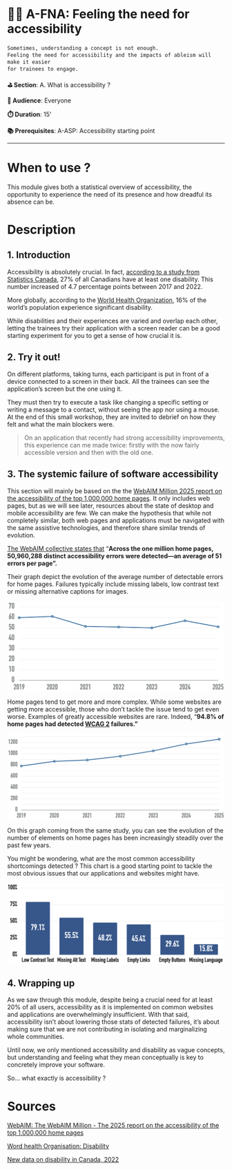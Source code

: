 # 🫳🏿 A-FNA: Feeling the need for accessibility

    Sometimes, understanding a concept is not enough.
    Feeling the need for accessibility and the impacts of ableism will make it easier
    for trainees to engage.

**⛳️ Section**: A. What is accessibility ?

**👥 Audience**: Everyone

**⏱️ ️Duration**: 15'

**📚 Prerequisites**: A-ASP: Accessibility starting point

---

# When to use ?

This module gives both a statistical overview of accessibility, the opportunity to experience the need of its presence and how dreadful its absence can be.

# Description

## 1. Introduction

Accessibility is absolutely crucial. In fact, [according to a study from Statistics Canada](https://www150.statcan.gc.ca/n1/pub/11-627-m/11-627-m2023063-eng.htm), 27% of all Canadians have at least one disability. This number increased of 4.7 percentage points between 2017 and 2022.

More globally, according to the [World Health Organization](https://www.who.int/health-topics/disability#tab=tab_1), 16% of the world’s population experience significant disability.

While disabilities and their experiences are varied and overlap each other, letting the trainees try their application with a screen reader can be a good starting experiment for you to get a sense of how crucial it is.

## 2. Try it out!

On different platforms, taking turns, each participant is put in front of a device connected to a screen in their back. All the trainees can see the application’s screen but the one using it.

They must then try to execute a task like changing a specific setting or writing a message to a contact, without seeing the app nor using a mouse. At the end of this small workshop, they are invited to debrief on how they felt and what the main blockers were.

>On an application that recently had strong accessibility improvements, this experience can me made twice: firstly with the now fairly accessible version and then with the old one.


## 3. The systemic failure of software accessibility

This section will mainly be based on the the [WebAIM Million 2025 report on the accessibility of the top 1,000,000 home pages](https://webaim.org/projects/million/). It only includes web pages, but as we will see later, resources about the state of desktop and mobile accessibility are few. We can make the hypothesis that while not completely similar, both web pages and applications must be navigated with the same assistive technologies, and therefore share similar trends of evolution.

[The WebAIM collective states that](https://webaim.org/projects/million/) “**Across the one million home pages, 50,960,288 distinct accessibility errors were detected—an average of 51 errors per page”.**

Their graph depict the evolution of the average number of detectable errors for home pages.  Failures typically include missing labels, low contrast text or missing alternative captions for images.

![A graph showcasing the number of accessible per home page over time. It's steady around 50 to 60.](resources/a-what-is-accessibility/errorsPerPage.png)

Home pages tend to get more and more complex. While some websites are getting more accessible, those who don’t tackle the issue tend to get even worse. Examples of greatly accessible websites are rare. Indeed, “**94.8% of home pages had detected [WCAG 2](https://webaim.org/standards/wcag/checklist) failures.”**

![A graph showcasing the number of elements per home page over time. It's increasing steadily.](resources/a-what-is-accessibility/complexityWebPageGraph.png)

On this graph coming from the same study, you can see the evolution of the number of elements on home pages has been increasingly steadily over the past few years.

You might be wondering, what are the most common accessibility shortcomings detected ? This chart is a good starting point to tackle the most obvious issues that our applications and websites might have.

![A graph showcasing the most common accessibility issues detected. In order: low contrast text, missing alt text, missing labels, empty links, empty buttons, missing language.](resources/a-what-is-accessibility/commonAccessibilityFailure.png)

## 4. Wrapping up

As we saw through this module, despite being a crucial need for at least 20% of all users, accessibility as it is implemented on common websites and applications are overwhelmingly insufficient. With that said, accessibility isn’t about lowering those stats of detected failures, it’s about making sure that we are not contributing in isolating and marginalizing whole communities.

Until now, we only mentioned accessibility and disability as vague concepts, but understanding and feeling what they mean conceptually is key to concretely improve your software.

So… what exactly is accessibility ?


# Sources

[WebAIM: The WebAIM Million - The 2025 report on the accessibility of the top 1,000,000 home pages](https://webaim.org/projects/million/)

[Word health Organisation: Disability](https://www.who.int/health-topics/disability#tab=tab_1)

[New data on disability in Canada, 2022](https://www150.statcan.gc.ca/n1/pub/11-627-m/11-627-m2023063-eng.htm)